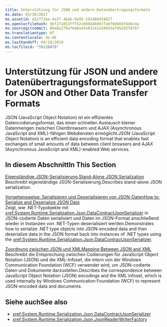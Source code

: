 ```yaml
---
title: Unterstützung für JSON und andere Datenübertragungsformate
ms.date: 03/30/2017
ms.assetid: a527f1be-4e37-4beb-9a95-291480d19627
ms.openlocfilehash: 9bf27a853fff42c098446067fa6f0db6bf4dbc4a
ms.sourcegitcommit: 0be8a279af6d8a43e03141e349d3efd5d35f8767
ms.translationtype: HT
ms.contentlocale: de-DE
ms.lasthandoff: 04/18/2019
ms.locfileid: "59128478"
---
```

# <a name="support-for-json-and-other-data-transfer-formats"></a><span data-ttu-id="20246-102">Unterstützung für JSON und andere Datenübertragungsformate</span><span class="sxs-lookup"><span data-stu-id="20246-102">Support for JSON and Other Data Transfer Formats</span></span>
<span data-ttu-id="20246-103">JSON (JavaScript Object Notation) ist ein effizientes Datencodierungsformat, das einen schnellen Austausch kleiner Datenmengen zwischen Clientbrowsern und AJAX (Asynchronous JavaScript and XML)-fähigen Webdiensten ermöglicht.</span><span class="sxs-lookup"><span data-stu-id="20246-103">JSON (JavaScript Object Notation) is an efficient data encoding format that enables fast exchanges of small amounts of data between client browsers and AJAX (Asynchronous JavaScript and XML)-enabled Web services.</span></span>  
  
## <a name="in-this-section"></a><span data-ttu-id="20246-104">In diesem Abschnitt</span><span class="sxs-lookup"><span data-stu-id="20246-104">In This Section</span></span>  
 [<span data-ttu-id="20246-105">Eigenständige JSON-Serialisierung.</span><span class="sxs-lookup"><span data-stu-id="20246-105">Stand-Alone JSON Serialization</span></span>](../../../../docs/framework/wcf/feature-details/stand-alone-json-serialization.md)  
 <span data-ttu-id="20246-106">Beschreibt eigenständige JSON-Serialisierung.</span><span class="sxs-lookup"><span data-stu-id="20246-106">Describes stand-alone JSON serialization.</span></span>  
  
 [<span data-ttu-id="20246-107">Vorgehensweise: Serialisieren und Deserialisieren von JSON-Daten</span><span class="sxs-lookup"><span data-stu-id="20246-107">How to: Serialize and Deserialize JSON Data</span></span>](../../../../docs/framework/wcf/feature-details/how-to-serialize-and-deserialize-json-data.md)  
 <span data-ttu-id="20246-108">Zeigt, wie .NET-Typobjekte mit <xref:System.Runtime.Serialization.Json.DataContractJsonSerializer> in JSON-codierte Daten serialisiert und Daten im JSON-Format anschließend wieder in Instanzen von .NET-Typen deserialisiert werden.</span><span class="sxs-lookup"><span data-stu-id="20246-108">Demonstrates how to serialize .NET type objects into JSON-encoded data and then deserialize data in the JSON format back into instances of .NET types using the <xref:System.Runtime.Serialization.Json.DataContractJsonSerializer>.</span></span>  
  
 [<span data-ttu-id="20246-109">Zuordnung zwischen JSON und XML</span><span class="sxs-lookup"><span data-stu-id="20246-109">Mapping Between JSON and XML</span></span>](../../../../docs/framework/wcf/feature-details/mapping-between-json-and-xml.md)  
 <span data-ttu-id="20246-110">Beschreibt die Entsprechung zwischen Codierungen für JavaScript Object Notation (JSON) und die XML-Infoset, die intern von der Windows Communication Foundation (WCF) verwendet wird, um JSON-codierte Daten und Dokumente darzustellen.</span><span class="sxs-lookup"><span data-stu-id="20246-110">Describes the correspondence between JavaScript Object Notation (JSON) encodings and the XML infoset, which is used internally by Windows Communication Foundation (WCF) to represent JSON-encoded data and documents.</span></span>  
  
## <a name="see-also"></a><span data-ttu-id="20246-111">Siehe auch</span><span class="sxs-lookup"><span data-stu-id="20246-111">See also</span></span>

- <xref:System.Runtime.Serialization.Json.DataContractJsonSerializer>
- <xref:System.Runtime.Serialization.Json.JsonReaderWriterFactory>
